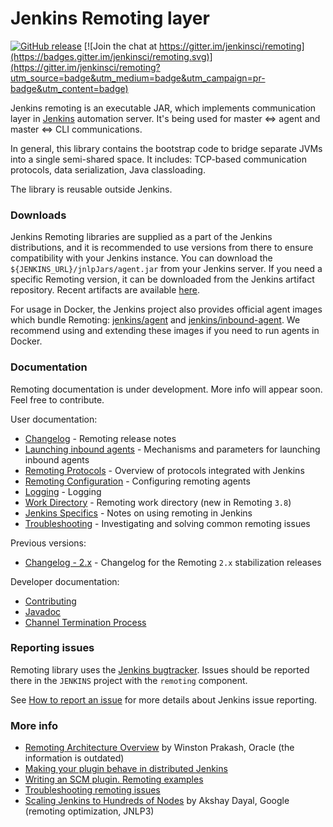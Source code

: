 Jenkins Remoting layer
====

[![GitHub release](https://img.shields.io/github/release/jenkinsci/remoting.svg?label=changelog)](https://github.com/jenkinsci/remoting/releases/latest)
[![Join the chat at https://gitter.im/jenkinsci/remoting](https://badges.gitter.im/jenkinsci/remoting.svg)](https://gitter.im/jenkinsci/remoting?utm_source=badge&utm_medium=badge&utm_campaign=pr-badge&utm_content=badge)

Jenkins remoting is an executable JAR, 
which implements communication layer in [Jenkins](https://jenkins.io) automation server. 
It's being used for master <=> agent and master <=> CLI communications.

In general, this library contains the bootstrap code to bridge separate JVMs into a single semi-shared space.
It includes: TCP-based communication protocols, data serialization, Java classloading.

The library is reusable outside Jenkins.

### Downloads

Jenkins Remoting libraries are supplied as a part of the Jenkins distributions,
and it is recommended to use versions from there to ensure compatibility with your Jenkins instance.
You can download the `${JENKINS_URL}/jnlpJars/agent.jar` from your Jenkins server.
If you need a specific Remoting version, it can be downloaded from the Jenkins artifact repository.
Recent artifacts are available [here](https://repo.jenkins-ci.org/webapp/#/artifacts/browse/tree/General/releases/org/jenkins-ci/main/remoting).

For usage in Docker, the Jenkins project also provides official agent images which bundle Remoting:
[jenkins/agent](https://hub.docker.com/r/jenkins/agent) and [jenkins/inbound-agent](https://hub.docker.com/r/jenkins/inbound-agent).
We recommend using and extending these images if you need to run agents in Docker.

### Documentation

Remoting documentation is under development.
More info will appear soon.
Feel free to contribute.

User documentation:

* [Changelog](CHANGELOG.md) - Remoting release notes
* [Launching inbound agents](docs/inbound-agent.md) - Mechanisms and parameters for launching inbound agents
* [Remoting Protocols](docs/protocols.md) - Overview of protocols integrated with Jenkins
* [Remoting Configuration](docs/configuration.md) - Configuring remoting agents
* [Logging](docs/logging.md) - Logging
* [Work Directory](docs/workDir.md) - Remoting work directory (new in Remoting `3.8`)
* [Jenkins Specifics](docs/jenkins-specifics.md) - Notes on using remoting in Jenkins
* [Troubleshooting](docs/troubleshooting.md) - Investigating and solving common remoting issues

Previous versions:

* [Changelog - 2.x](CHANGELOG-2.x.md) - Changelog for the Remoting `2.x` stabilization releases

Developer documentation:

* [Contributing](CONTRIBUTING.md)
* [Javadoc](http://javadoc.jenkins.io/component/remoting/)
* [Channel Termination Process](docs/close.md)

### Reporting issues

Remoting library uses the [Jenkins bugtracker](https://issues.jenkins-ci.org).
Issues should be reported there in the <code>JENKINS</code> project with the <code>remoting</code> component.

See [How to report an issue](https://wiki.jenkins-ci.org/display/JENKINS/How+to+report+an+issue) for more details about Jenkins issue reporting.

### More info

* [Remoting Architecture Overview](https://github.com/hudson/www/blob/master/docs/HudsonArch-Remoting.pdf) 
by Winston Prakash, Oracle (the information is outdated)
* [Making your plugin behave in distributed Jenkins](https://wiki.jenkins-ci.org/display/JENKINS/Making+your+plugin+behave+in+distributed+Jenkins)
* [Writing an SCM plugin. Remoting examples](https://wiki.jenkins-ci.org/display/JENKINS/Remoting)
* [Troubleshooting remoting issues](https://wiki.jenkins-ci.org/display/JENKINS/Remoting+issue)
* [Scaling Jenkins to Hundreds of Nodes](https://www.youtube.com/watch?v=9-DUVroz7yk) 
by Akshay Dayal, Google (remoting optimization, JNLP3)

